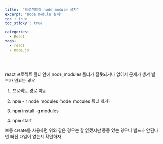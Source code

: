 ```yaml
---
title:  "프로젝트에 node module 설치"
excerpt: "node module 설치"
toc : true
toc_sticky : true

categories:
  - React
tags: 
  - react
  - node.js
---
```



<br/>

react 프로젝트 폴더 안에 node_modules 폴더가 잘못되거나 없어서 문제가 생겨 빌드가 안되는 경우

1. 프로젝트 경로 이동

2. npm - r node_modules  (node_modules 폴더 제거)

3. npm install -g modules

4. npm start


보통 create를 사용하면 위와 같은 경우는 잘 없겠지만 종종 있는 경우니 빌드가 안된다면 빠진 파일이 없는지 확인하자





